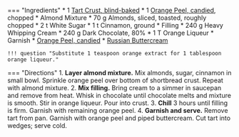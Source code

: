 === "Ingredients"
    * 1 [Tart Crust, blind-baked](../../breads/pastry-doughs/tart-crust.md)
    * 1 [Orange Peel, candied](../toppings/candied-orange-peel.md), chopped
    * Almond Mixture
        * 70 g Almonds, sliced, toasted, roughly chopped
        * 2 t White Sugar
        * 1 t Cinnamon, ground
    * Filling
        * 240 g Heavy Whipping Cream
        * 240 g Dark Chocolate, 80%
        * 1 T Orange Liqueur
    * Garnish
        * [Orange Peel, candied](../toppings/candied-orange-peel.md)
        * [Russian Buttercream](../toppings/russian-buttercream.md)

    !!! question "Substitute 1 teaspoon orange extract for 1 tablespoon orange liqueur."

=== "Directions"
    1. **Layer almond mixture.** Mix almonds, sugar, cinnamon in small bowl. Sprinkle orange peel over bottom of shortbread crust. Repeat with almond mixture.
    2. **Mix filling.** Bring cream to a simmer in saucepan and remove from heat. Whisk in chocolate until chocolate melts and mixture is smooth. Stir in orange liqueur. Pour into crust.
    3. **Chill** 3 hours until filling is firm. Garnish with remaining orange peel.
    4. **Garnish and serve.** Remove tart from pan. Garnish with orange peel and piped buttercream. Cut tart into wedges; serve cold.

[^1]:
    Fenzl, Barbara Pool. ["Dark Chocolate and Orange Tart with Toasted Almonds."](https://www.bonappetit.com/recipe/dark-chocolate-and-orange-tart-with-toasted-almonds) *Bon Appetit.* 7 April 2008.
